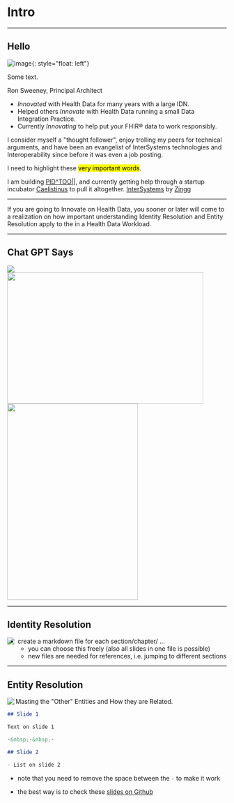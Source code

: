 <!-- .slide: data-background="#000" -->
<!-- .slide: data-background-transition="slide" data-background="{{asset_folder}}/background.png" -->

# Intro <!-- .element: class="r-fit-text" -->


---

<!-- .slide: data-background="#000" -->
<!-- .slide: data-background-transition="slide" data-background="{{asset_folder}}/background.png" -->


## Hello

![image]({{asset_folder}}/pholder.png){: style="float: left"}

Some text.

Ron Sweeney, Principal Architect

- _Innovated_ with Health Data for many years with a large IDN.
- Helped others _Innovate_ with Health Data running a small Data Integration Practice.
- Currently _Innovating_ to help put your FHIR® data to work responsibly. 

I consider myself a "thought follower", enjoy trolling my peers for technical arguments, and have been an evangelist of InterSystems technologies and Interoperability since before it was even a job posting. 

I need to highlight these <mark>very important words</mark>.


I am building [PID^TOO||](https://www.pidtoo.com/), and currently getting help through a startup incubator [Caelistinus](https://twitter.com/hakimel) to pull it altogether.   [InterSystems](https://github.com/tasmo/reveal-jekyll) by [Zingg](https://zingg.ai/_tasmo)

---

<!-- .slide: data-background="#000" -->
<!-- .slide: data-background-transition="slide" data-background="{{asset_folder}}/background.png" -->

If you are going to Innovate on Health Data, you sooner or later will come to a realization on how important understanding Identity Resolution and Entity Resolution apply to the in a Health Data Workload.

---
<!-- .slide: data-background="#000" -->
<!-- .slide: data-background-transition="slide" data-background="{{asset_folder}}/background.png" -->
## Chat GPT Says

 <img src="{{asset_folder}}/pholder.png" />

<div class="r-vstack">
  <img src="https://placekitten.com/450/300" width="450" height="300" class="fragment fade-in-then-out">
  <img src="https://placekitten.com/300/450" width="300" height="450" class="fragment fade-in-then-out">
</div>

---
<!-- .slide: data-background="#000" -->
## Identity Resolution

<!-- .slide: data-background-transition="slide" data-background="{{asset_folder}}/background.png" -->
<!-- .slide: data-background="#000" -->
 <img align="left" src="{{asset_folder}}/pholder.png" />

- create a markdown file for each section/chapter/ ...
  - you can choose this freely (also all slides in one file is possible)
  - new files are needed for references, i.e. jumping to different sections


---
<!-- .slide: data-background="#000" -->
<!-- .slide: data-background-transition="slide" data-background="{{asset_folder}}/background.png" -->
## Entity Resolution

 <img align="left" src="{{asset_folder}}/pholder.png" />

Masting the "Other" Entities and How they are Related.

  ```markdown
  ## Slide 1

  Text on slide 1

  -&nbsp;-&nbsp;-

  ## Slide 2

  - List on slide 2
  ```

  - note that you need to remove the space between the `-` to make it work

- the best way is to check these [slides on Github]({{site.githuburl}}/tree/gh-pages/slides/getting_started/_posts)

